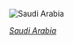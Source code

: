 
![Saudi Arabia](https://www.gstatic.com/prettyearth/assets/full/5634.jpg)

*[Saudi Arabia](https://www.google.com/maps/@22.116376,38.983998,15z/data=!3m1!1e3)*
